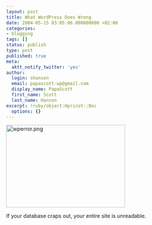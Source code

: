 ```yaml
---
layout: post
title: What WordPress Does Wrong
date: 2004-05-15 03:05:06.000000000 +02:00
categories:
- blogging
tags: []
status: publish
type: post
published: true
meta:
  aktt_notify_twitter: 'yes'
author:
  login: shanson
  email: papascott-wp@gmail.com
  display_name: PapaScott
  first_name: Scott
  last_name: Hanson
excerpt: !ruby/object:Hpricot::Doc
  options: {}
---
```

<p><img alt="wperror.png" src="https://www.papascott.de/wordpress/wp-content/uploads/2004/05/wperror.png" width="320" height="222" border="0" /></p>
<p>If your database craps out, your entire site is unreadable.</p>
